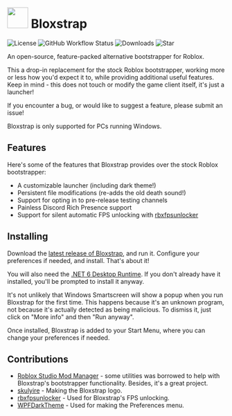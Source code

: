# <img src="https://github.com/pizzaboxer/bloxstrap/raw/main/Bloxstrap/Resources/IconBloxstrap-png.png" width="48"/> Bloxstrap
![License](https://img.shields.io/github/license/pizzaboxer/bloxstrap) 
![GitHub Workflow Status](https://img.shields.io/github/actions/workflow/status/pizzaboxer/bloxstrap/ci.yml?branch=main)
![Downloads](https://img.shields.io/github/downloads/pizzaboxer/bloxstrap/total)
![Star](https://img.shields.io/github/stars/pizzaboxer/bloxstrap?style=social)

An open-source, feature-packed alternative bootstrapper for Roblox.

This a drop-in replacement for the stock Roblox bootstrapper, working more or less how you'd expect it to, while providing additional useful features. Keep in mind - this does not touch or modify the game client itself, it's just a launcher!

If you encounter a bug, or would like to suggest a feature, please submit an issue!
 
Bloxstrap is only supported for PCs running Windows.
 
## Features
Here's some of the features that Bloxstrap provides over the stock Roblox bootstrapper:

* A customizable launcher (including dark theme!)
* Persistent file modifications (re-adds the old death sound!)
* Support for opting in to pre-release testing channels
* Painless Discord Rich Presence support
* Support for silent automatic FPS unlocking with [rbxfpsunlocker](https://github.com/axstin/rbxfpsunlocker)

## Installing
Download the [latest release of Bloxstrap](https://github.com/pizzaboxer/bloxstrap/releases/latest), and run it. Configure your preferences if needed, and install. That's about it!

You will also need the [.NET 6 Desktop Runtime](https://dotnet.microsoft.com/en-us/download/dotnet/thank-you/runtime-desktop-6.0.9-windows-x64-installer). If you don't already have it installed, you'll be prompted to install it anyway.
 
It's not unlikely that Windows Smartscreen will show a popup when you run Bloxstrap for the first time. This happens because it's an unknown program, not because it's actually detected as being malicious. To dismiss it, just click on "More info" and then "Run anyway".

Once installed, Bloxstrap is added to your Start Menu, where you can change your preferences if needed.

## Contributions
* [Roblox Studio Mod Manager](https://github.com/MaximumADHD/Roblox-Studio-Mod-Manager) - some utilities was borrowed to help with Bloxstrap's bootstrapper functionality. Besides, it's a great project.
* [skulyire](https://www.roblox.com/users/2485612194/profile) - Making the Bloxstrap logo.
* [rbxfpsunlocker](https://github.com/axstin/rbxfpsunlocker) - Used for Bloxstrap's FPS unlocking.
* [WPFDarkTheme](https://github.com/AngryCarrot789/WPFDarkTheme) - Used for making the Preferences menu.
